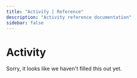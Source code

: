 ```yaml
---
title: "Activity | Reference"
description: "Activity reference documentation"
sidebar: false
---
```


# Activity

Sorry, it looks like we haven't filled this out yet.

